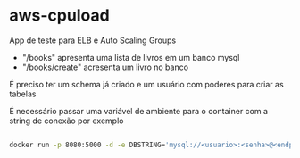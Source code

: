 # aws-cpuload
App de teste para ELB e Auto Scaling Groups

* "/books" apresenta uma lista de livros em um banco mysql
* "/books/create" acresenta um livro no banco

É preciso ter um schema já criado e um usuário com poderes para criar as tabelas 

É necessário passar uma variável de ambiente para o container com a string de conexão por exemplo 
```bash

docker run -p 8080:5000 -d -e DBSTRING='mysql://<usuario>:<senha>@<endpoint>:<porta>/<banco>' cquinta/aws-cpuload  

```


    
